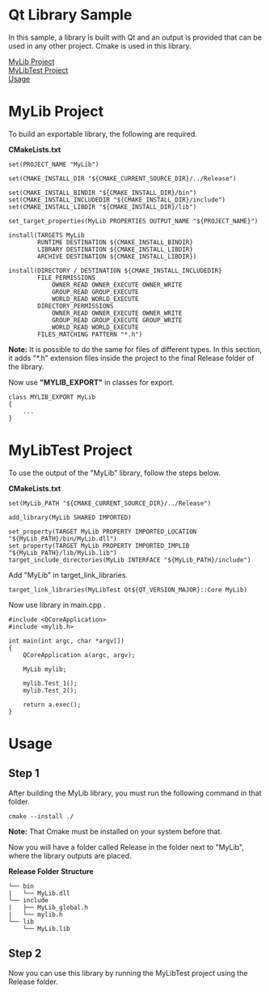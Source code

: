 
# Qt Library Sample

In this sample, a library is built with Qt and an output is provided that can be used in any other project.
Cmake is used in this library.

[MyLib Project](#mylib-project) \
[MyLibTest Project](#mylibtest-project) \
[Usage](#Usage)


# MyLib Project

To build an exportable library, the following are required.

**CMakeLists.txt**

```
set(PROJECT_NAME "MyLib")

set(CMAKE_INSTALL_DIR "${CMAKE_CURRENT_SOURCE_DIR}/../Release")

set(CMAKE_INSTALL_BINDIR "${CMAKE_INSTALL_DIR}/bin")
set(CMAKE_INSTALL_INCLUDEDIR "${CMAKE_INSTALL_DIR}/include")
set(CMAKE_INSTALL_LIBDIR "${CMAKE_INSTALL_DIR}/lib")
```

```
set_target_properties(MyLib PROPERTIES OUTPUT_NAME "${PROJECT_NAME}")

install(TARGETS MyLib
        RUNTIME DESTINATION ${CMAKE_INSTALL_BINDIR}
        LIBRARY DESTINATION ${CMAKE_INSTALL_LIBDIR}
        ARCHIVE DESTINATION ${CMAKE_INSTALL_LIBDIR})

install(DIRECTORY / DESTINATION ${CMAKE_INSTALL_INCLUDEDIR}
        FILE_PERMISSIONS
            OWNER_READ OWNER_EXECUTE OWNER_WRITE
            GROUP_READ GROUP_EXECUTE
            WORLD_READ WORLD_EXECUTE
        DIRECTORY_PERMISSIONS
            OWNER_READ OWNER_EXECUTE OWNER_WRITE
            GROUP_READ GROUP_EXECUTE GROUP_WRITE
            WORLD_READ WORLD_EXECUTE
        FILES_MATCHING PATTERN "*.h")
```

**Note:** It is possible to do the same for files of different types.
In this section, it adds "*.h" extension files inside the project to the final Release folder of the library.


Now use **"MYLIB_EXPORT"** in classes for export.

```
class MYLIB_EXPORT MyLib
{
    ...
}
```


# MyLibTest Project

To use the output of the "MyLib" library, follow the steps below.

**CMakeLists.txt**

```
set(MyLib_PATH "${CMAKE_CURRENT_SOURCE_DIR}/../Release")

add_library(MyLib SHARED IMPORTED)

set_property(TARGET MyLib PROPERTY IMPORTED_LOCATION "${MyLib_PATH}/bin/MyLib.dll")
set_property(TARGET MyLib PROPERTY IMPORTED_IMPLIB "${MyLib_PATH}/lib/MyLib.lib")
target_include_directories(MyLib INTERFACE "${MyLib_PATH}/include")
```

Add "MyLib" in target_link_libraries.

```
target_link_libraries(MyLibTest Qt${QT_VERSION_MAJOR}::Core MyLib)
```

Now use library in main.cpp .

```
#include <QCoreApplication>
#include <mylib.h>

int main(int argc, char *argv[])
{
    QCoreApplication a(argc, argv);

    MyLib mylib;

    mylib.Test_1();
    mylib.Test_2();

    return a.exec();
}

```

# Usage

## **Step 1**

After building the MyLib library, you must run the following command in that folder.


```command
cmake --install ./
```

**Note:** That Cmake must be installed on your system before that.

Now you will have a folder called Release in the folder next to "MyLib", where the library outputs are placed.

**Release Folder Structure**
```
└── bin
|   └── MyLib.dll
└── include
|   ├── MyLib_global.h
|   └── mylib.h
└── lib
    └── MyLib.lib
```

## **Step 2**

Now you can use this library by running the MyLibTest project using the Release folder.
